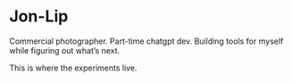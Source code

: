 # Jon-Lip

Commercial photographer. Part-time chatgpt dev. Building tools for myself while figuring out what’s next.  

This is where the experiments live.  
